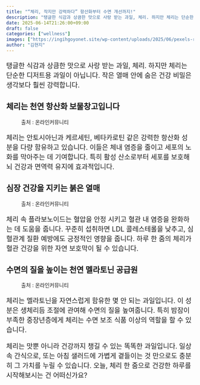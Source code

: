 ```yaml
---
title: "“체리, 작지만 강력하다” 항산화부터 수면 개선까지!"
description: "탱글한 식감과 상큼한 맛으로 사랑 받는 과일, 체리. 하지만 체리는 단순한 디저트용 과일이 아닙니다. 작은 열매 안에 숨은 건강 비밀은 생각보다 훨씬 강력합니다."
date: 2025-06-14T21:26:00+09:00
draft: false
categories: ["wellness"]
images: ["https://ingihgoyonet.site/wp-content/uploads/2025/06/pexels-r-khalil-250162-768009-1024x683.jpg", "https://ingihgoyonet.site/wp-content/uploads/2025/06/pexels-pixabay-162689-1024x680.jpg", "https://ingihgoyonet.site/wp-content/uploads/2025/06/pexels-janetrangdoan-1149021-1024x650.jpg"]
author: "김현지"
---
```


<p style="font-size:18px">탱글한 식감과 상큼한 맛으로 사랑 받는 과일, 체리. 하지만 체리는 단순한 디저트용 과일이 아닙니다. 작은 열매 안에 숨은 건강 비밀은 생각보다 훨씬 강력합니다.</p> <h2 >체리는 천연 항산화 보물창고입니다</h2> <figure ><img src="https://ingihgoyonet.site/wp-content/uploads/2025/06/pexels-r-khalil-250162-768009-1024x683.jpg" alt="" style="aspect-ratio:16/9;object-fit:cover"/><figcaption >출처 : 온라인커뮤니티</figcaption></figure> <p style="font-size:18px">체리는 안토시아닌과 케르세틴, 베타카로틴 같은 강력한 항산화 성분을 다량 함유하고 있습니다. 이들은 체내 염증을 줄이고 세포의 노화를 막아주는 데 기여합니다. 특히 활성 산소로부터 세포를 보호해 뇌 건강과 면역력 유지에 효과적입니다.</p> <h2 >심장 건강을 지키는 붉은 열매</h2> <figure ><img src="https://ingihgoyonet.site/wp-content/uploads/2025/06/pexels-pixabay-162689-1024x680.jpg" alt="" style="aspect-ratio:16/9;object-fit:cover"/><figcaption >출처 : 온라인커뮤니티</figcaption></figure> <p style="font-size:18px">체리 속 플라보노이드는 혈압을 안정 시키고 혈관 내 염증을 완화하는 데 도움을 줍니다. 꾸준히 섭취하면 LDL 콜레스테롤을 낮추고, 심혈관계 질환 예방에도 긍정적인 영향을 줍니다. 하루 한 줌의 체리가 혈관 건강을 위한 자연 보호막이 될 수 있습니다.</p> <h2 >수면의 질을 높이는 천연 멜라토닌 공급원</h2> <figure ><img src="https://ingihgoyonet.site/wp-content/uploads/2025/06/pexels-janetrangdoan-1149021-1024x650.jpg" alt="" style="aspect-ratio:16/9;object-fit:cover"/><figcaption >출처 : 온라인커뮤니티</figcaption></figure> <p style="font-size:18px">체리는 멜라토닌을 자연스럽게 함유한 몇 안 되는 과일입니다. 이 성분은 생체리듬 조절에 관여해 수면의 질을 높여줍니다. 특히 밤잠이 부족한 중장년층에게 체리는 수면 보조 식품 이상의 역할을 할 수 있습니다.</p> <p style="font-size:18px">체리는 맛뿐 아니라 건강까지 챙길 수 있는 똑똑한 과일입니다. 일상 속 간식으로, 또는 아침 샐러드에 가볍게 곁들이는 것 만으로도 충분히 그 가치를 누릴 수 있습니다. 오늘, 체리 한 줌으로 건강한 하루를 시작해보시는 건 어떠신가요?</p>